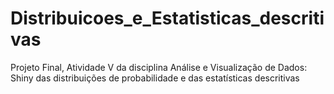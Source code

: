 # Distribuicoes_e_Estatisticas_descritivas
Projeto Final, Atividade V da disciplina Análise e Visualização de Dados: Shiny das distribuições de probabilidade e das estatísticas descritivas
